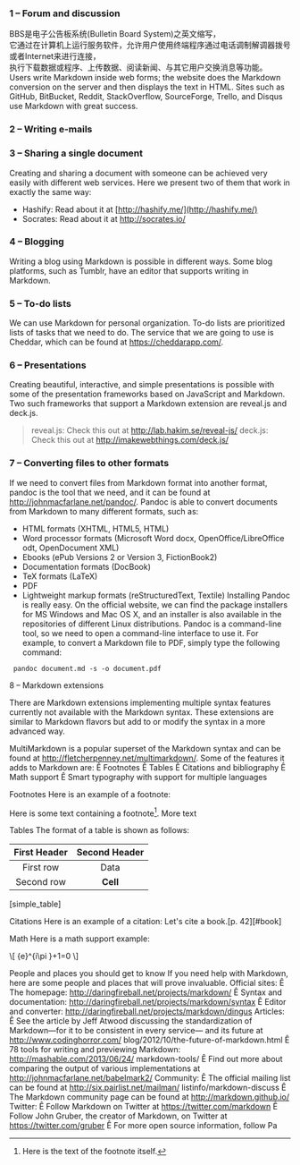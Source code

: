 ### 1 – Forum and discussion
BBS是电子公告板系统(Bulletin Board System)之英文缩写，  
它通过在计算机上运行服务软件，允许用户使用终端程序通过电话调制解调器拨号或者Internet来进行连接，  
执行下载数据或程序、上传数据、阅读新闻、与其它用户交换消息等功能。  
Users write Markdown inside web forms; the website does the Markdown conversion on the server and then displays the text in HTML.
Sites such as GitHub, BitBucket, Reddit, StackOverflow, SourceForge, Trello, and Disqus use Markdown with great success. 
### 2 – Writing e-mails
### 3 – Sharing a single document
Creating and sharing a document with someone can be achieved very easily with different web
services. Here we present two of them that work in exactly the same way:
- Hashify: Read about it at [http://hashify.me/](http://hashify.me/)
- Socrates: Read about it at http://socrates.io/
### 4 – Blogging
Writing a blog using Markdown is possible in different ways.
Some blog platforms, such as Tumblr, have an editor that supports writing in Markdown.

### 5 – To-do lists
We can use Markdown for personal organization. To-do lists are prioritized lists of tasks that we
need to do.
The service that we are going to use is Cheddar, which can be found at https://cheddarapp.com/.
### 6 – Presentations
Creating beautiful, interactive, and simple presentations is possible with some of the presentation
frameworks based on JavaScript and Markdown.
Two such frameworks that support a Markdown extension are reveal.js and deck.js.
> reveal.js: Check this out at http://lab.hakim.se/reveal-js/
> deck.js: Check this out at http://imakewebthings.com/deck.js/

### 7 – Converting files to other formats
If we need to convert files from Markdown format into another format, pandoc is the tool that
we need, and it can be found at http://johnmacfarlane.net/pandoc/.
Pandoc is able to convert documents from Markdown to many different formats, such as:
- HTML formats (XHTML, HTML5, HTML)
- Word processor formats (Microsoft Word docx, OpenOffice/LibreOffice odt,
OpenDocument XML)
- Ebooks (ePub Versions 2 or Version 3, FictionBook2)
- Documentation formats (DocBook)
- TeX formats (LaTeX)
- PDF
- Lightweight markup formats (reStructuredText, Textile)
Installing Pandoc is really easy. On the official website, we can find the package installers for
MS Windows and Mac OS X, and an installer is also available in the repositories of different
Linux distributions.
Pandoc is a command-line tool, so we need to open a command-line interface to use it. For
example, to convert a Markdown file to PDF, simply type the following command:  
  
<pre><code> pandoc document.md -s -o document.pdf </code></pre> 

8 – Markdown extensions

There are Markdown extensions implementing multiple syntax features currently not available
with the Markdown syntax. These extensions are similar to Markdown flavors but add to or
modify the syntax in a more advanced way.

MultiMarkdown is a popular superset of the Markdown syntax and can be found at
http://fletcherpenney.net/multimarkdown/. Some of the features it adds to Markdown are:
Ê Footnotes
Ê Tables
Ê Citations and bibliography
Ê Math support
Ê Smart typography with support for multiple languages

Footnotes
Here is an example of a footnote:

Here is some text containing a footnote[^somefootnote]. More text
  
[^somefootnote]: Here is the text of the footnote itself.

Tables
The format of a table is shown as follows:

| First Header | Second Header |
| :----------: | :-----------: |
| First row | Data |
| Second row | **Cell** |
[simple_table]

Citations
Here is an example of a citation:
Let's cite a book.[p. 42][#book]

Math
Here is a math support example:

\\[ {e}^{i\pi }+1=0 \\]

People and places you should get to know
If you need help with Markdown, here are some people and places that will prove invaluable.
Official sites:
Ê The homepage: http://daringfireball.net/projects/markdown/
Ê Syntax and documentation:
http://daringfireball.net/projects/markdown/syntax
Ê Editor and converter: http://daringfireball.net/projects/markdown/dingus
Articles:
Ê See the article by Jeff Atwood discussing the standardization of Markdown—for it to
be consistent in every service— and its future at http://www.codinghorror.com/
blog/2012/10/the-future-of-markdown.html
Ê 78 tools for writing and previewing Markdown: http://mashable.com/2013/06/24/
markdown-tools/
Ê Find out more about comparing the output of various implementations at
http://johnmacfarlane.net/babelmark2/
Community:
Ê The official mailing list can be found at http://six.pairlist.net/mailman/
listinfo/markdown-discuss
Ê The Markdown community page can be found at http://markdown.github.io/
Twitter:
Ê Follow Markdown on Twitter at https://twitter.com/markdown
Ê Follow John Gruber, the creator of Markdown, on Twitter at
https://twitter.com/gruber
Ê For more open source information, follow Pa
